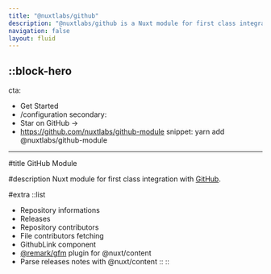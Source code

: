 ```yaml
---
title: "@nuxtlabs/github"
description: "@nuxtlabs/github is a Nuxt module for first class integration with GitHub."
navigation: false
layout: fluid
---
```


::block-hero
---
cta:
  - Get Started
  - /configuration
secondary:
  - Star on GitHub →
  - https://github.com/nuxtlabs/github-module
snippet: yarn add @nuxtlabs/github-module
---

#title
GitHub Module

#description
Nuxt module for first class integration with [GitHub](https://github.com).

#extra
  ::list
  - Repository informations
  - Releases
  - Repository contributors
  - File contributors fetching
  - GithubLink component
  - [@remark/gfm](https://github.com/remarkjs/remark-gfm) plugin for @nuxt/content
  - Parse releases notes with @nuxt/content
  ::
::

